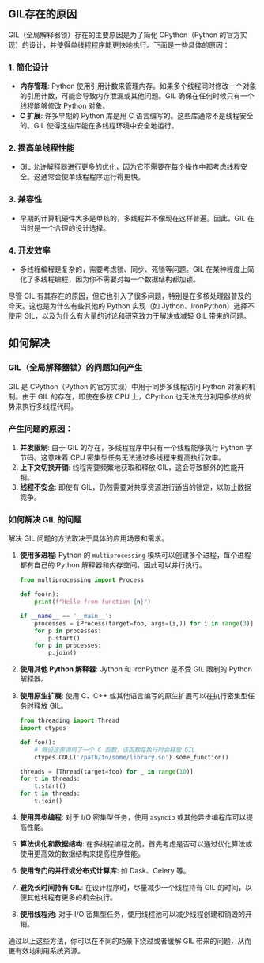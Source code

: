 

## GIL存在的原因

GIL（全局解释器锁）存在的主要原因是为了简化 CPython（Python 的官方实现）的设计，并使得单线程程序能更快地执行。下面是一些具体的原因：

### 1. 简化设计

- **内存管理**: Python 使用引用计数来管理内存。如果多个线程同时修改一个对象的引用计数，可能会导致内存泄漏或其他问题。GIL 确保在任何时候只有一个线程能够修改 Python 对象。
- **C 扩展**: 许多早期的 Python 库是用 C 语言编写的。这些库通常不是线程安全的。GIL 使得这些库能在多线程环境中安全地运行。

### 2. 提高单线程性能

- GIL 允许解释器进行更多的优化，因为它不需要在每个操作中都考虑线程安全。这通常会使单线程程序运行得更快。

### 3. 兼容性

- 早期的计算机硬件大多是单核的，多线程并不像现在这样普遍。因此，GIL 在当时是一个合理的设计选择。

### 4. 开发效率

- 多线程编程是复杂的，需要考虑锁、同步、死锁等问题。GIL 在某种程度上简化了多线程编程，因为你不需要对每一个数据结构都加锁。

尽管 GIL 有其存在的原因，但它也引入了很多问题，特别是在多核处理器普及的今天。这也是为什么有些其他的 Python 实现（如 Jython、IronPython）选择不使用 GIL，以及为什么有大量的讨论和研究致力于解决或减轻 GIL 带来的问题。

## 如何解决

### GIL（全局解释器锁）的问题如何产生

GIL 是 CPython（Python 的官方实现）中用于同步多线程访问 Python 对象的机制。由于 GIL 的存在，即使在多核 CPU 上，CPython 也无法充分利用多核的优势来执行多线程代码。

### 产生问题的原因：

1. **并发限制**: 由于 GIL 的存在，多线程程序中只有一个线程能够执行 Python 字节码。这意味着 CPU 密集型任务无法通过多线程来提高执行效率。
2. **上下文切换开销**: 线程需要频繁地获取和释放 GIL，这会导致额外的性能开销。
3. **线程不安全**: 即使有 GIL，仍然需要对共享资源进行适当的锁定，以防止数据竞争。

### 如何解决 GIL 的问题

解决 GIL 问题的方法取决于具体的应用场景和需求。

1. **使用多进程**: Python 的 `multiprocessing` 模块可以创建多个进程，每个进程都有自己的 Python 解释器和内存空间，因此可以并行执行。
    
    ```python
    from multiprocessing import Process
    
    def foo(n):
        print(f"Hello from function {n}")
    
    if __name__ == '__main__':
        processes = [Process(target=foo, args=(i,)) for i in range(3)]
        for p in processes:
            p.start()
        for p in processes:
            p.join()
    
    ```
    
2. **使用其他 Python 解释器**: Jython 和 IronPython 是不受 GIL 限制的 Python 解释器。
3. **使用原生扩展**: 使用 C、C++ 或其他语言编写的原生扩展可以在执行密集型任务时释放 GIL。
    
    ```python
    from threading import Thread
    import ctypes
    
    def foo():
        # 假设这里调用了一个 C 函数，该函数在执行时会释放 GIL
        ctypes.CDLL('/path/to/some/library.so').some_function()
    
    threads = [Thread(target=foo) for _ in range(10)]
    for t in threads:
        t.start()
    for t in threads:
        t.join()
    
    ```
    
4. **使用异步编程**: 对于 I/O 密集型任务，使用 `asyncio` 或其他异步编程库可以提高性能。
5. **算法优化和数据结构**: 在多线程编程之前，首先考虑是否可以通过优化算法或使用更高效的数据结构来提高程序性能。
6. **使用专门的并行或分布式计算库**: 如 Dask、Celery 等。
7. **避免长时间持有 GIL**: 在设计程序时，尽量减少一个线程持有 GIL 的时间，以便其他线程有更多的机会执行。
8. **使用线程池**: 对于 I/O 密集型任务，使用线程池可以减少线程创建和销毁的开销。

通过以上这些方法，你可以在不同的场景下绕过或者缓解 GIL 带来的问题，从而更有效地利用系统资源。